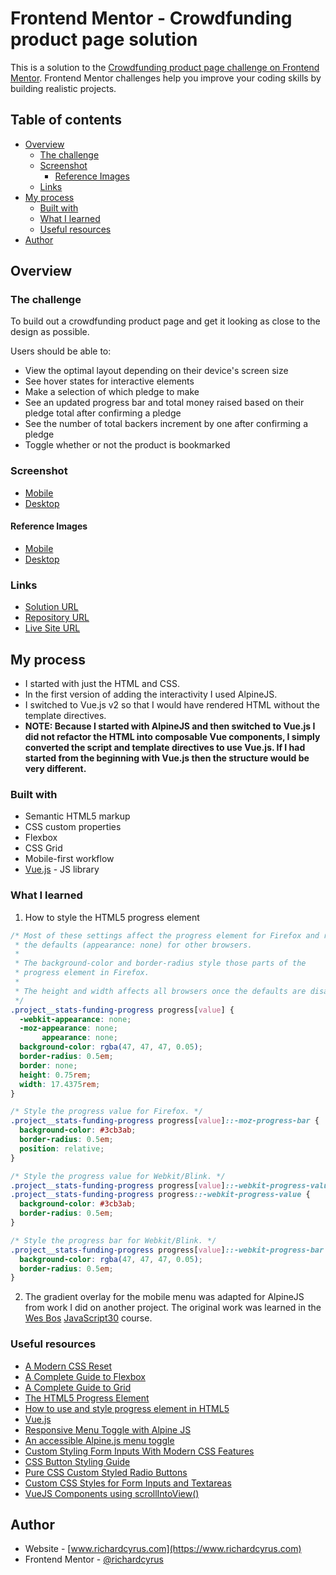 # Frontend Mentor - Crowdfunding product page solution

This is a solution to the [Crowdfunding product page challenge on Frontend Mentor](https://www.frontendmentor.io/challenges/crowdfunding-product-page-7uvcZe7ZR). Frontend Mentor challenges help you improve your coding skills by building realistic projects.

## Table of contents

- [Overview](#overview)
  - [The challenge](#the-challenge)
  - [Screenshot](#screenshot)
    - [Reference Images](#reference-images)
  - [Links](#links)
- [My process](#my-process)
  - [Built with](#built-with)
  - [What I learned](#what-i-learned)
  - [Useful resources](#useful-resources)
- [Author](#author)

## Overview

### The challenge

To build out a crowdfunding product page and get it looking as close to the design as possible.

Users should be able to:

- View the optimal layout depending on their device's screen size
- See hover states for interactive elements
- Make a selection of which pledge to make
- See an updated progress bar and total money raised based on their pledge total after confirming a pledge
- See the number of total backers increment by one after confirming a pledge
- Toggle whether or not the product is bookmarked

### Screenshot

- [Mobile](./design/screenshots/mobile-screenshot.jpg)
- [Desktop](./design/screenshots/desktop-screenshot.png)

#### Reference Images

- [Mobile](./design/reference/mobile-design.jpg)
- [Desktop](./design/reference/desktop-design.jpg)

### Links

- [Solution URL](https://www.frontendmentor.io/solutions/crowdfunding-page-sass-vuejs-i7peTp5yP)
- [Repository URL](https://github.com/richardcyrus/fm-crowdfunding-product-page)
- [Live Site URL](https://www.richardcyrus.com/fm-crowdfunding-product-page)

## My process

- I started with just the HTML and CSS.
- In the first version of adding the interactivity I used AlpineJS.
- I switched to Vue.js v2 so that I would have rendered HTML without the template directives.
- **NOTE: Because I started with AlpineJS and then switched to Vue.js I did not refactor the HTML into composable Vue components, I simply converted the script and template directives to use Vue.js. If I had started from the beginning with Vue.js then the structure would be very different.**

### Built with

- Semantic HTML5 markup
- CSS custom properties
- Flexbox
- CSS Grid
- Mobile-first workflow
- [Vue.js](https://vuejs.org/) - JS library

### What I learned

1. How to style the HTML5 progress element

```css
/* Most of these settings affect the progress element for Firefox and removes
 * the defaults (appearance: none) for other browsers.
 *
 * The background-color and border-radius style those parts of the
 * progress element in Firefox.
 *
 * The height and width affects all browsers once the defaults are disabled.
 */
.project__stats-funding-progress progress[value] {
  -webkit-appearance: none;
  -moz-appearance: none;
       appearance: none;
  background-color: rgba(47, 47, 47, 0.05);
  border-radius: 0.5em;
  border: none;
  height: 0.75rem;
  width: 17.4375rem;
}

/* Style the progress value for Firefox. */
.project__stats-funding-progress progress[value]::-moz-progress-bar {
  background-color: #3cb3ab;
  border-radius: 0.5em;
  position: relative;
}

/* Style the progress value for Webkit/Blink. */
.project__stats-funding-progress progress[value]::-webkit-progress-value,
.project__stats-funding-progress progress::-webkit-progress-value {
  background-color: #3cb3ab;
  border-radius: 0.5em;
}

/* Style the progress bar for Webkit/Blink. */
.project__stats-funding-progress progress[value]::-webkit-progress-bar {
  background-color: rgba(47, 47, 47, 0.05);
  border-radius: 0.5em;
}
```

2. The gradient overlay for the mobile menu was adapted for AlpineJS from work I did on another project. The original work was learned in the [Wes Bos](https://wesbos.com) [JavaScript30](https://javascript30.com/) course.

### Useful resources

- [A Modern CSS Reset](https://piccalil.li/blog/a-modern-css-reset/)
- [A Complete Guide to Flexbox](https://css-tricks.com/snippets/css/a-guide-to-flexbox/)
- [A Complete Guide to Grid](https://css-tricks.com/snippets/css/complete-guide-grid/)
- [The HTML5 Progress Element](https://css-tricks.com/html5-progress-element/)
- [How to use and style progress element in HTML5](https://basicuse.net/articles/pl/textile/html_css/how_to_use_and_style_progress_element_in_html5)
- [Vue.js](https://vuejs.org/)
- [Responsive Menu Toggle with Alpine JS](https://austencam.com/posts/responsive-menu-toggle-with-alpine-js)
- [An accessible Alpine.js menu toggle](https://codewithhugo.com/alpinejs-a11y-menu/)
- [Custom Styling Form Inputs With Modern CSS Features](https://css-tricks.com/custom-styling-form-inputs-with-modern-css-features/)
- [CSS Button Styling Guide](https://moderncss.dev/css-button-styling-guide/)
- [Pure CSS Custom Styled Radio Buttons](https://moderncss.dev/pure-css-custom-styled-radio-buttons/)
- [Custom CSS Styles for Form Inputs and Textareas](https://moderncss.dev/custom-css-styles-for-form-inputs-and-textareas/)
- [VueJS Components using scrollIntoView()](https://stackoverflow.com/questions/44607108/vuejs-components-using-scrollintoview)

## Author

- Website - [www.richardcyrus.com](https://www.richardcyrus.com)
- Frontend Mentor - [@richardcyrus](https://www.frontendmentor.io/profile/richardcyrus)
